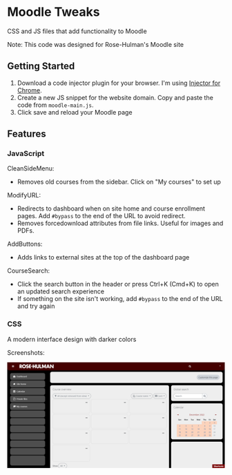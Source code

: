 # Moodle Tweaks
CSS and JS files that add functionality to Moodle

Note: This code was designed for Rose-Hulman's Moodle site


## Getting Started
1. Download a code injector plugin for your browser. I'm using [Injector for Chrome](https://chrome.google.com/webstore/detail/injector/bfdonckegflhbiamlmidciapolfccmmb).
2. Create a new JS snippet for the website domain. Copy and paste the code from `moodle-main.js`.
3. Click save and reload your Moodle page

## Features
### JavaScript
CleanSideMenu:
- Removes old courses from the sidebar. Click on "My courses" to set up

ModifyURL:
- Redirects to dashboard when on site home and course enrollment pages. Add `#bypass` to the end of the URL to avoid redirect.
- Removes forcedownload attributes from file links. Useful for images and PDFs.

AddButtons:
- Adds links to external sites at the top of the dashboard page

CourseSearch:
- Click the search button in the header or press Ctrl+K (Cmd+K) to open an updated search experience
- If something on the site isn't working, add `#bypass` to the end of the URL and try again

### CSS
A modern interface design with darker colors

Screenshots:

![Dashboard screen](screenshots/dashboard.png)